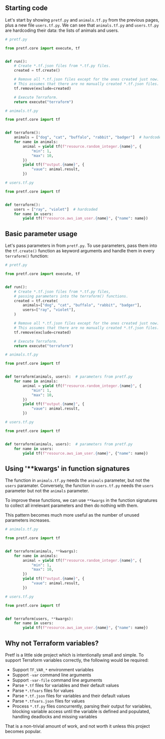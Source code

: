 ## Starting code

Let's start by showing `pretf.py` and `animals.tf.py` from the previous pages, plus a new file `users.tf.py`. We can see that `animals.tf.py` and `users.tf.py` are hardcoding their data: the lists of animals and users.

```python
# pretf.py

from pretf.core import execute, tf


def run():
    # Create *.tf.json files from *.tf.py files.
    created = tf.create()

    # Remove all *.tf.json files except for the ones created just now.
    # This assumes that there are no manually created *.tf.json files.
    tf.remove(exclude=created)

    # Execute Terraform.
    return execute("terraform")
```

```python
# animals.tf.py

from pretf.core import tf


def terraform():
    animals = ["dog", "cat", "buffalo", "rabbit", "badger"]  # hardcoded
    for name in animals:
        animal = yield tf(f"resource.random_integer.{name}", {
            "min": 1,
            "max": 10,
        })
        yield tf(f"output.{name}", {
            "vaue": animal.result,
        })
```

```python
# users.tf.py

from pretf.core import tf


def terraform():
    users = ["ray", "violet"]  # hardcoded
    for name in users:
        yield tf(f"resource.aws_iam_user.{name}", {"name": name})
```

## Basic parameter usage

Let's pass parameters in from `pretf.py`. To use parameters, pass them into the `tf.create()` function as keyword arguments and handle them in every `terraform()` function:

```python
# pretf.py

from pretf.core import execute, tf


def run():
    # Create *.tf.json files from *.tf.py files,
    # passing parameters into the terraform() functions.
    created = tf.create(
        animals=["dog", "cat", "buffalo", "rabbit", "badger"],
        users=["ray", "violet"],
    )

    # Remove all *.tf.json files except for the ones created just now.
    # This assumes that there are no manually created *.tf.json files.
    tf.remove(exclude=created)

    # Execute Terraform.
    return execute("terraform")
```

```python
# animals.tf.py

from pretf.core import tf


def terraform(animals, users):  # parameters from pretf.py
    for name in animals:
        animal = yield tf(f"resource.random_integer.{name}", {
            "min": 1,
            "max": 10,
        })
        yield tf(f"output.{name}", {
            "vaue": animal.result,
        })
```

```python
# users.tf.py

from pretf.core import tf


def terraform(animals, users):  # parameters from pretf.py
    for name in users:
        yield tf(f"resource.aws_iam_user.{name}", {"name": name})
```

## Using '**kwargs' in function signatures

The function in `animals.tf.py` needs the `animals` parameter, but not the `users` paramater. Conversely, the function in `users.tf.py` needs the `users` parameter but not the `animals` parameter.

To improve these functions, we can use `**kwargs` in the function signatures to collect all irrelevant parameters and then do nothing with them.

This pattern becomes much more useful as the number of unused parameters increases.

```python
# animals.tf.py

from pretf.core import tf


def terraform(animals, **kwargs):
    for name in animals:
        animal = yield tf(f"resource.random_integer.{name}", {
            "min": 1,
            "max": 10,
        })
        yield tf(f"output.{name}", {
            "vaue": animal.result,
        })
```

```python
# users.tf.py

from pretf.core import tf


def terraform(users, **kwargs):
    for name in users:
        yield tf(f"resource.aws_iam_user.{name}", {"name": name})
```

## Why not Terraform variables?

Pretf is a little side project which is intentionally small and simple. To support Terraform variables correctly, the following would be required:

* Support `TF_VAR_*` environment variables
* Support `-var` command line arguments
* Support `-var-file` command line arguments
* Parse `*.tf` files for variables and their default values
* Parse `*.tfvars` files for values
* Parse `*.tf.json` files for variables and their default values
* Parse `*.tfvars.json` files for values
* Process `*.tf.py` files concurrently, parsing their output for variables, blocking variable access until the variable is defined and populated, handling deadlocks and missing variables

That is a non-trivial amount of work, and not worth it unless this project becomes popular.
